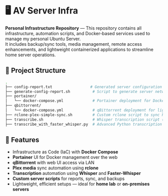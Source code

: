 # 🖥️ AV Server Infra

**Personal Infrastructure Repository** — This repository contains all infrastructure, automation scripts, and Docker-based services used to manage my personal Ubuntu Server.  
It includes backup/sync tools, media management, remote access enhancements, and lightweight containerized applications to streamline home server operations.

## 📂 Project Structure

```bash
.
├── config-report.txt                 # Generated server configuration report
├── generate-config-report.sh          # Script to generate server network/firewall status
├── portainer/
│   └── docker-compose.yml             # Portainer deployment for Docker web management
├── qbittorrent/
│   └── docker-compose.yml             # qBittorrent deployment for lightweight torrent management
├── rclone-plex-simple-sync.sh         # Custom rclone script to sync Plex media (OneDrive ↔ Local)
├── transcribe.sh                      # Whisper transcription script (video lectures, courses)
├── transcribe_with_faster_whisper.py  # Advanced Python transcription using FasterWhisper
```

## 🚀 Features

- Infrastructure as Code (IaC) with **Docker Compose**
- **Portainer** UI for Docker management over the web
- **qBittorrent** with web UI access via LAN
- **Plex media** sync automation using **rclone**
- **Transcription** automation using **Whisper** and **Faster-Whisper**
- **Custom server scripts** for reports, sync, and backups
- Lightweight, efficient setups — ideal for **home lab** or **on-premises servers**
